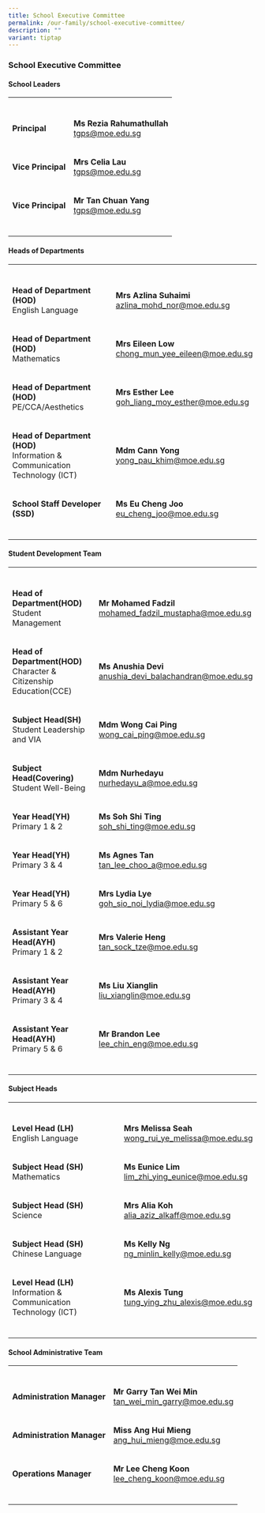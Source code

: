 ```yaml
---
title: School Executive Committee
permalink: /our-family/school-executive-committee/
description: ""
variant: tiptap
---
```

<h3><strong>School Executive Committee</strong></h3>
<h4><strong>School Leaders</strong></h4>
<table>
<tbody>
<tr>
<th rowspan="1" colspan="1">
<p></p>
</th>
<th rowspan="1" colspan="1">
<p></p>
</th>
</tr>
<tr>
<td rowspan="1" colspan="1">
<p><strong>Principal</strong>
</p>
</td>
<td rowspan="1" colspan="1">
<p><strong>Ms Rezia Rahumathullah</strong> 
<br><a href="mailto:tgps@moe.edu.sg" rel="noopener noreferrer nofollow" target="_blank">tgps@moe.edu.sg</a>
</p>
</td>
</tr>
<tr>
<td rowspan="1" colspan="1">
<p><strong>Vice Principal</strong>
</p>
</td>
<td rowspan="1" colspan="1">
<p><strong>Mrs Celia Lau</strong> 
<br><a href="mailto:tgps@moe.edu.sg" rel="noopener noreferrer nofollow" target="_blank">tgps@moe.edu.sg</a>
</p>
</td>
</tr>
<tr>
<td rowspan="1" colspan="1">
<p><strong>Vice Principal</strong>
</p>
</td>
<td rowspan="1" colspan="1">
<p><strong>Mr Tan Chuan Yang</strong> 
<br><a href="mailto:tgps@moe.edu.sg" rel="noopener noreferrer nofollow" target="_blank">tgps@moe.edu.sg</a>
</p>
</td>
</tr>
<tr>
<td rowspan="1" colspan="1">
<p></p>
</td>
<td rowspan="1" colspan="1">
<p></p>
</td>
</tr>
</tbody>
</table>
<h4><strong>Heads of Departments</strong></h4>
<table>
<tbody>
<tr>
<th rowspan="1" colspan="1">
<p></p>
</th>
<th rowspan="1" colspan="1">
<p></p>
</th>
</tr>
<tr>
<td rowspan="1" colspan="1">
<p><strong>Head of Department (HOD)</strong> 
<br>English Language</p>
</td>
<td rowspan="1" colspan="1">
<p><strong>Mrs Azlina Suhaimi</strong> 
<br><a href="mailto:azlina_mohd_nor@moe.edu.sg" rel="noopener noreferrer nofollow" target="_blank">azlina_mohd_nor@moe.edu.sg</a>
</p>
</td>
</tr>
<tr>
<td rowspan="1" colspan="1">
<p><strong>Head of Department (HOD)</strong> 
<br>Mathematics</p>
</td>
<td rowspan="1" colspan="1">
<p><strong>Mrs Eileen Low</strong> 
<br><a href="mailto:chong_mun_yee_eileen@moe.edu.sg" rel="noopener noreferrer nofollow" target="_blank">chong_mun_yee_eileen@moe.edu.sg</a>
</p>
</td>
</tr>
<tr>
<td rowspan="1" colspan="1">
<p><strong>Head of Department (HOD)</strong> 
<br>PE/CCA/Aesthetics</p>
</td>
<td rowspan="1" colspan="1">
<p><strong>Mrs Esther Lee</strong> 
<br><a href="mailto:goh_liang_moy_esther@moe.edu.sg" rel="noopener noreferrer nofollow" target="_blank">goh_liang_moy_esther@moe.edu.sg</a>
</p>
</td>
</tr>
<tr>
<td rowspan="1" colspan="1">
<p><strong>Head of Department (HOD)</strong> 
<br>Information &amp; Communication Technology (ICT)</p>
</td>
<td rowspan="1" colspan="1">
<p><strong>Mdm Cann Yong</strong> 
<br><a href="mailto:yong_pau_khim@moe.edu.sg" rel="noopener noreferrer nofollow" target="_blank">yong_pau_khim@moe.edu.sg</a>
</p>
</td>
</tr>
<tr>
<td rowspan="1" colspan="1">
<p><strong>School Staff Developer (SSD)</strong>
</p>
</td>
<td rowspan="1" colspan="1">
<p><strong>Ms Eu Cheng Joo</strong> 
<br><a href="mailto:eu_cheng_joo@moe.edu.sg" rel="noopener noreferrer nofollow" target="_blank">eu_cheng_joo@moe.edu.sg</a>
</p>
</td>
</tr>
<tr>
<td rowspan="1" colspan="1">
<p></p>
</td>
<td rowspan="1" colspan="1">
<p></p>
</td>
</tr>
</tbody>
</table>
<h4><strong>Student Development Team</strong></h4>
<table>
<tbody>
<tr>
<th rowspan="1" colspan="1">
<p></p>
</th>
<th rowspan="1" colspan="1">
<p></p>
</th>
</tr>
<tr>
<td rowspan="1" colspan="1">
<p><strong>Head of Department(HOD)</strong> 
<br>Student Management</p>
</td>
<td rowspan="1" colspan="1">
<p><strong>Mr Mohamed Fadzil</strong> 
<br><a href="mailto:mohamed_fadzil_mustapha@moe.edu.sg" rel="noopener noreferrer nofollow" target="_blank">mohamed_fadzil_mustapha@moe.edu.sg</a>
</p>
</td>
</tr>
<tr>
<td rowspan="1" colspan="1">
<p><strong>Head of Department(HOD)</strong> 
<br>Character &amp; Citizenship Education(CCE)</p>
</td>
<td rowspan="1" colspan="1">
<p><strong>Ms Anushia Devi</strong> 
<br><a href="mailto:anushia_devi_balachandran@moe.edu.sg" rel="noopener noreferrer nofollow" target="_blank">anushia_devi_balachandran@moe.edu.sg</a>
</p>
</td>
</tr>
<tr>
<td rowspan="1" colspan="1">
<p><strong>Subject Head(SH)</strong> 
<br>Student Leadership and VIA</p>
</td>
<td rowspan="1" colspan="1">
<p><strong>Mdm Wong Cai Ping</strong> 
<br><a href="mailto:wong_cai_ping@moe.edu.sg" rel="noopener noreferrer nofollow" target="_blank">wong_cai_ping@moe.edu.sg</a>
</p>
</td>
</tr>
<tr>
<td rowspan="1" colspan="1">
<p><strong>Subject Head(Covering)</strong> 
<br>Student Well-Being</p>
</td>
<td rowspan="1" colspan="1">
<p><strong>Mdm Nurhedayu</strong> 
<br><a href="mailto:nurhedayu_a@moe.edu.sg" rel="noopener noreferrer nofollow" target="_blank">nurhedayu_a@moe.edu.sg</a>
</p>
</td>
</tr>
<tr>
<td rowspan="1" colspan="1">
<p><strong>Year Head(YH)</strong> 
<br>Primary 1 &amp; 2</p>
</td>
<td rowspan="1" colspan="1">
<p><strong>Ms Soh Shi Ting</strong> 
<br><a href="mailto:soh_shi_ting@moe.edu.sg" rel="noopener noreferrer nofollow" target="_blank">soh_shi_ting@moe.edu.sg</a>
</p>
</td>
</tr>
<tr>
<td rowspan="1" colspan="1">
<p><strong>Year Head(YH)</strong> 
<br>Primary 3 &amp; 4</p>
</td>
<td rowspan="1" colspan="1">
<p><strong>Ms Agnes Tan</strong> 
<br><a href="mailto:tan_lee_choo_a@moe.edu.sg" rel="noopener noreferrer nofollow" target="_blank">tan_lee_choo_a@moe.edu.sg</a>
</p>
</td>
</tr>
<tr>
<td rowspan="1" colspan="1">
<p><strong>Year Head(YH)</strong> 
<br>Primary 5 &amp; 6</p>
</td>
<td rowspan="1" colspan="1">
<p><strong>Mrs Lydia Lye</strong> 
<br><a href="mailto:goh_sio_noi_lydia@moe.edu.sg" rel="noopener noreferrer nofollow" target="_blank">goh_sio_noi_lydia@moe.edu.sg</a>
</p>
</td>
</tr>
<tr>
<td rowspan="1" colspan="1">
<p><strong>Assistant Year Head(AYH)</strong> 
<br>Primary 1 &amp; 2</p>
</td>
<td rowspan="1" colspan="1">
<p><strong>Mrs Valerie Heng</strong> 
<br><a href="mailto:tan_sock_tze@moe.edu.sg" rel="noopener noreferrer nofollow" target="_blank">tan_sock_tze@moe.edu.sg</a>
</p>
</td>
</tr>
<tr>
<td rowspan="1" colspan="1">
<p><strong>Assistant Year Head(AYH)</strong> 
<br>Primary 3 &amp; 4</p>
</td>
<td rowspan="1" colspan="1">
<p><strong>Ms Liu Xianglin</strong> 
<br><a href="mailto:liu_xianglin@moe.edu.sg" rel="noopener noreferrer nofollow" target="_blank">liu_xianglin@moe.edu.sg</a>
</p>
</td>
</tr>
<tr>
<td rowspan="1" colspan="1">
<p><strong>Assistant Year Head(AYH)</strong> 
<br>Primary 5 &amp; 6</p>
</td>
<td rowspan="1" colspan="1">
<p><strong>Mr Brandon Lee</strong> 
<br><a href="mailto:lee_chin_eng@moe.edu.sg" rel="noopener noreferrer nofollow" target="_blank">lee_chin_eng@moe.edu.sg</a>
</p>
</td>
</tr>
<tr>
<td rowspan="1" colspan="1">
<p></p>
</td>
<td rowspan="1" colspan="1">
<p></p>
</td>
</tr>
</tbody>
</table>
<h4><strong>Subject Heads</strong></h4>
<table>
<tbody>
<tr>
<th rowspan="1" colspan="1">
<p></p>
</th>
<th rowspan="1" colspan="1">
<p></p>
</th>
</tr>
<tr>
<td rowspan="1" colspan="1">
<p><strong>Level Head (LH)</strong> 
<br>English Language</p>
</td>
<td rowspan="1" colspan="1">
<p><strong>Mrs Melissa Seah</strong> 
<br><a href="mailto:wong_rui_ye_melissa@moe.edu.sg" rel="noopener noreferrer nofollow" target="_blank">wong_rui_ye_melissa@moe.edu.sg</a>
</p>
</td>
</tr>
<tr>
<td rowspan="1" colspan="1">
<p><strong>Subject Head (SH)</strong> 
<br>Mathematics</p>
</td>
<td rowspan="1" colspan="1">
<p><strong>Ms Eunice Lim</strong> 
<br><a href="mailto:lim_zhi_ying_eunice@moe.edu.sg" rel="noopener noreferrer nofollow" target="_blank">lim_zhi_ying_eunice@moe.edu.sg</a>
</p>
</td>
</tr>
<tr>
<td rowspan="1" colspan="1">
<p><strong>Subject Head (SH)</strong> 
<br>Science</p>
</td>
<td rowspan="1" colspan="1">
<p><strong>Mrs Alia Koh</strong> 
<br><a href="mailto:alia_aziz_alkaff@moe.edu.sg" rel="noopener noreferrer nofollow" target="_blank">alia_aziz_alkaff@moe.edu.sg</a>
</p>
</td>
</tr>
<tr>
<td rowspan="1" colspan="1">
<p><strong>Subject Head (SH)</strong> 
<br>Chinese Language</p>
</td>
<td rowspan="1" colspan="1">
<p><strong>Ms Kelly Ng</strong> 
<br><a href="mailto:ng_minlin_kelly@moe.edu.sg" rel="noopener noreferrer nofollow" target="_blank">ng_minlin_kelly@moe.edu.sg</a>
</p>
</td>
</tr>
<tr>
<td rowspan="1" colspan="1">
<p><strong>Level Head (LH)</strong> 
<br>Information &amp; Communication Technology (ICT)</p>
</td>
<td rowspan="1" colspan="1">
<p><strong>Ms Alexis Tung</strong> 
<br><a href="mailto:tung_ying_zhu_alexis@moe.edu.sg" rel="noopener noreferrer nofollow" target="_blank">tung_ying_zhu_alexis@moe.edu.sg</a>
</p>
</td>
</tr>
<tr>
<td rowspan="1" colspan="1">
<p></p>
</td>
<td rowspan="1" colspan="1">
<p></p>
</td>
</tr>
</tbody>
</table>
<h4><strong>School Administrative Team</strong></h4>
<table>
<tbody>
<tr>
<th rowspan="1" colspan="1">
<p></p>
</th>
<th rowspan="1" colspan="1">
<p></p>
</th>
</tr>
<tr>
<td rowspan="1" colspan="1">
<p><strong>Administration Manager</strong>
</p>
</td>
<td rowspan="1" colspan="1">
<p><strong>Mr Garry Tan Wei Min</strong> 
<br><a href="mailto:tan_wei_min_garry@moe.edu.sg" rel="noopener noreferrer nofollow" target="_blank">tan_wei_min_garry@moe.edu.sg</a>
</p>
</td>
</tr>
<tr>
<td rowspan="1" colspan="1">
<p><strong>Administration Manager</strong>
</p>
</td>
<td rowspan="1" colspan="1">
<p><strong>Miss Ang Hui Mieng</strong> 
<br><a href="mailto:ang_hui_mieng@moe.edu.sg" rel="noopener noreferrer nofollow" target="_blank">ang_hui_mieng@moe.edu.sg</a>
</p>
</td>
</tr>
<tr>
<td rowspan="1" colspan="1">
<p><strong>Operations Manager</strong>
</p>
</td>
<td rowspan="1" colspan="1">
<p><strong>Mr Lee Cheng Koon</strong> 
<br><a href="mailto:lee_cheng_koon@moe.edu.sg" rel="noopener noreferrer nofollow" target="_blank">lee_cheng_koon@moe.edu.sg</a>
</p>
</td>
</tr>
<tr>
<td rowspan="1" colspan="1">
<p></p>
</td>
<td rowspan="1" colspan="1">
<p></p>
</td>
</tr>
</tbody>
</table>
<p></p>